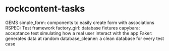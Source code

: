 # rockcontent-tasks

GEMS
 simple_form: components to easily create form with associations
 RSPEC: Test framework
 factory_girl: database fixtures
 capybara: acceptance test simulating how a real user interact with the app
 Faker: generates data at random
 database_cleaner: a clean database for every test case
